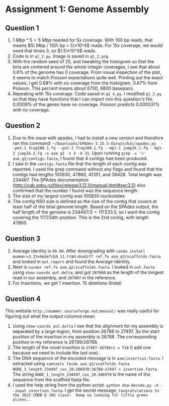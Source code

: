 # Assignment 1: Genome Assembly

## Question 1
1. $1 \ Mbp * 5 = 5\ Mbp$ needed for 5x coverage. With 100 bp reads, that means $5\ Mbp / 100\ bp = 5\*10^4$ reads. For 15x coverage, we would need that times 3, so $1.5\*10^5$ reads.
2. Code is in `q1_2.py`. Image is saved in `q1_2.png`. 
3. With the random seed of 25, and tweaking the histogram so that the bins are centered around the whole integer coverages, I see that about 0.6\% of the genome has 0 coverage. From visual inspection of the plot, it seems to match Poisson expectations quite well. Printing out the exact values, I get 0.68\% with no coverage from the histogram, 0.67\% from Poisson. This percent means about 6700, 6800 basepairs.
4. Repeating with 15x coverage. Code saved in `q1_4.py`. I modified `q1_2.py` so that they have functions that I can import into this question's file. 0.0009\% of the genes have no coverage. Poisson predicts 0.000031\% with no coverage. 

## Question 2
1. Due to the issue with spades, I had to install a new version and therefore ran this command: `~/Downloads/SPAdes-3.15.5-Darwin/bin/spades.py  --pe1-1 frag180.1.fq --pe1-2 frag180.2.fq --mp1-1 jump2k.1.fq --mp1-2 jump2k.2.fq -o asm_q2 -t 4 -k 31`. Upon running `grep -c '>' asm_q2/contigs.fasta`, I found that 4 contigs had been produced. 
2. I saw in the `contigs.fasta` file that the length of each contig was reported. I used the grep command without any flags and found that the contigs had lengths 105830, 47860, 41351, and 39426. Total length was 234467. The SPAdes documentation (http://cab.spbu.ru/files/release3.12.0/manual.html#sec3.5) also confirmed that the number I found was the sequence length. 
3. The size of my largest contig was 105830 nucleotides.
4. The contig N50 size is defined as the size of the contig that covers at least half of the total genome length. Based on the SPAdes output, the half length of the genome is $234467/2=117233.5$, so I want the contig covering the 117234th position. This is the 2nd contig, with length 47860.

## Question 3
1. Average identity is `99.98`. After downgrading with `conda install mummer=3.23=h6de7cb9_11`. I ran `dnadiff ref.fa asm_q2/scaffolds.fasta` and looked in `out.report` and found the Average Identity. 
2. Next is `nucmer ref.fa asm_q2/scaffolds.fasta`. I looked in `out.fasta` using `show-coords out.delta`, and got `207000` as the length of the longest read in our assembly, and `207007` in the reference.
3. For Insertions, we get 1 insertion. 15 deletions (Indel)

## Question 4 
This website `http://mummer.sourceforge.net/manual/` was really useful for figuring out what the output columns mean. 
1. Using `show-coords out.delta` I see that the alignment for my assembly is separated by a large region, from position 26788 to 27497. So the start position of the insertion in my assembly is 26788. The corresponding position in my reference is 26789/26788. 
2. The length of the novel insertion is `27497-26788+1 = 710` (I add one because we need to include the last one). 
3. The DNA sequence of the encoded message is in `asm/insertion.fasta`. I extracted using `samtools faidx asm_q2/scaffolds.fasta NODE_1_length_234497_cov_20.506978:26788-27497 > insertion.fasta`. The string `NODE_1_length_234497_cov_20.506978` is the name of the sequence from the scaffold fasta file. 
4. I used the help string from the python script. `python dna-decode.py -d --input insertion.fasta`. I get the secret message, `Congratulations to the 2022 CMDB @ JHU class!  Keep on looking for little green aliens..`
 

